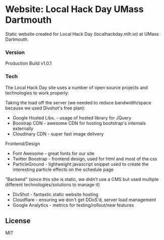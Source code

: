 # Website: Local Hack Day UMass Dartmouth 

Static website created for Local Hack Day (localhackday.mlh.io) at UMass Dartmouth.

### Version
Production Build v1.0.1

### Tech

The Local Hack Day site uses a number of open source projects and technologies to work properly:

Taking the load off the server (we needed to reduce bandwidth/space because we used Divshot's free plan):
* Google Hosted Libs. - usage of hosted library for JQuery
* Boostrap CDN - awesome CDN for hosting bootstrap's internals externally
* Cloudinary CDN - super fast image delivery 

Frontend/Design
* Font Awesome - great fonts for our site
* Twitter Boostrap - frontend design, used for html and most of the css
* ParticleGround - lightweight javascript snippet used to create the interesting particle effects on the schedule page

"Backend" (since this site is static, we didn't use a CMS but used multiple different technologies/solutions to manage it)

* DivShot - fantastic static website hosting
* Cloudflare - ensuring we don't get DDoS'd, server load management
* Google Analytics - metrics for testing/rollout/new features



License
----

MIT


